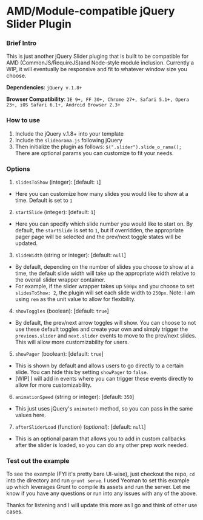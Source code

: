 # AMD/Module-compatible jQuery Slider Plugin

### Brief Intro
This is just another jQuery Slider pluging that is built to be compatible for AMD (CommonJS/RequireJS)and Node-style module inclusion. Currently a WIP, it will eventually be responsive and fit to whatever window size you choose.

**Dependencies**: `jQuery v.1.8+`

**Browser Compatibility**: `IE 9+, FF 30+, Chrome 27+, Safari 5.1+, Opera 23+, iOS Safari 6.1+, Android Browser 2.3+`

### How to use
1. Include the jQuery v.1.8+ into your template
2. Include the `slideorama.js` following jQuery
3. Then initialize the plugin as follows:
  `$(".slider").slide_o_rama();`
  There are optional params you can customize to fit your needs.

### Options
1. `slidesToShow` (integer): [default: `1`]
  * Here you can customize how many slides you would like to show at a time. Default is set to `1`
2. `startSlide` (integer): [default: `1`]
  * Here you can specify which slide number you would like to start on. By default, the `startSlide` is set to `1`, but if overridden, the appropriate pager page will be selected and the prev/next toggle states will be updated.
3. `slideWidth` (string or integer): [default: `null`]
  * By default, depending on the number of slides you choose to show at a time, the default slide width will take up the appropriate width relative to the overall slider wrapper container.
  * For example, if the slider wrapper takes up `500px` and you choose to set `slidesToShow: 2`, the plugin will set each slide width to `250px`. Note: I am using `rem` as the unit value to allow for flexibility.
4. `showToggles` (boolean): [default: `true`]
  * By default, the prev/next arrow toggles will show. You can choose to not use these default toggles and create your own and simply trigger the `previous.slider` and `next.slider` events to move to the prev/next slides. This will allow more customizability for users.
5. `showPager` (boolean): [default: `true`]
  * This is shown by default and allows users to go directly to a certain slide. You can hide this by setting `showPager` to `false`.
  * [WIP] I will add in events where you can trigger these events directly to allow for more customizability.
6. `animationSpeed` (string or integer): [default: `350`]
  * This just uses jQuery's `animate()` method, so you can pass in the same values here.
7. `afterSliderLoad` (function) (*optional*): [default: `null`]
  * This is an optional param that allows you to add in custom callbacks after the slider is loaded, so you can do any other prep work needed.

### Test out the example
To see the example (FYI it's pretty bare UI-wise), just checkout the repo, `cd` into the directory and run `grunt serve`. I used Yeoman to set this example up which leverages Grunt to compile its assets and run the server. Let me know if you have any questions or run into any issues with any of the above.

Thanks for listening and I will update this more as I go and think of other use cases.
